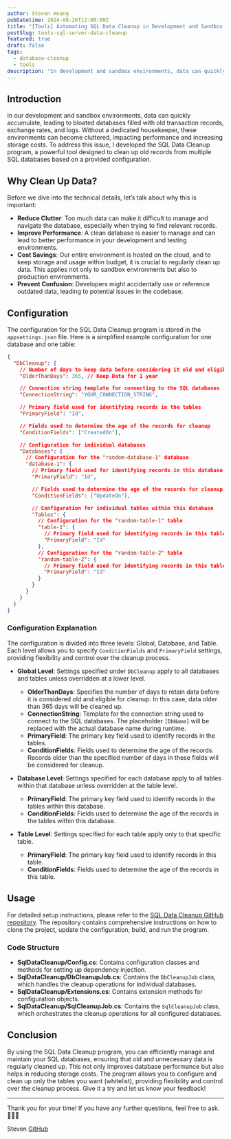 ```yaml
---
author: Steven Hoang
pubDatetime: 2024-08-26T12:00:00Z
title: "[Tools] Automating SQL Data Cleanup in Development and Sandbox Environments"
postSlug: tools-sql-server-data-cleanup
featured: true
draft: false
tags:
  - database-cleanup
  - tools
description: "In development and sandbox environments, data can quickly accumulate, leading to performance issues and increased costs. The SQL Data Cleanup program automates the removal of old records from SQL databases based on configurable settings. This post highlights the importance of regular data cleanup to reduce clutter, enhance performance, and manage costs, while also providing guidance on configuring the program to meet specific needs. The tool helps keep databases efficient and manageable, ensuring optimal performance in development and testing environments."
---
```


## Introduction

In our development and sandbox environments, data can quickly accumulate, leading to bloated databases filled with old transaction records, exchange rates, and logs. Without a dedicated housekeeper, these environments can become cluttered, impacting performance and increasing storage costs. To address this issue, I developed the SQL Data Cleanup program, a powerful tool designed to clean up old records from multiple SQL databases based on a provided configuration.

## Why Clean Up Data?

Before we dive into the technical details, let’s talk about why this is important:

- **Reduce Clutter**: Too much data can make it difficult to manage and navigate the database, especially when trying to find relevant records.
- **Improve Performance**: A clean database is easier to manage and can lead to better performance in your development and testing environments.
- **Cost Savings**: Our entire environment is hosted on the cloud, and to keep storage and usage within budget, it is crucial to regularly clean up data. This applies not only to sandbox environments but also to production environments.
- **Prevent Confusion**: Developers might accidentally use or reference outdated data, leading to potential issues in the codebase.

## Configuration

The configuration for the SQL Data Cleanup program is stored in the `appsettings.json` file. Here is a simplified example configuration for one database and one table:

```json
{
  "DbCleanup": {
    // Number of days to keep data before considering it old and eligible for cleanup
    "OlderThanDays": 365, // Keep Data for 1 year

    // Connection string template for connecting to the SQL databases
    "ConnectionString": "YOUR_CONNECTION_STRING",

    // Primary field used for identifying records in the tables
    "PrimaryField": "Id",

    // Fields used to determine the age of the records for cleanup
    "ConditionFields": ["CreatedOn"],

    // Configuration for individual databases
    "Databases": {
      // Configuration for the "random-database-1" database
      "database-1": {
        // Primary field used for identifying records in this database
        "PrimaryField": "Id",

        // Fields used to determine the age of the records for cleanup in this database
        "ConditionFields": ["UpdateOn"],

        // Configuration for individual tables within this database
        "Tables": {
          // Configuration for the "random-table-1" table
          "table-1": {
            // Primary field used for identifying records in this table
            "PrimaryField": "Id"
          },
          // Configuration for the "random-table-2" table
          "random-table-2": {
            // Primary field used for identifying records in this table
            "PrimaryField": "Id"
          }
        }
      }
    }
  }
}
```

### Configuration Explanation

The configuration is divided into three levels: Global, Database, and Table. Each level allows you to specify `ConditionFields` and `PrimaryField` settings, providing flexibility and control over the cleanup process.

- **Global Level**: Settings specified under `DbCleanup` apply to all databases and tables unless overridden at a lower level.
  - **OlderThanDays**: Specifies the number of days to retain data before it is considered old and eligible for cleanup. In this case, data older than 365 days will be cleaned up.
  - **ConnectionString**: Template for the connection string used to connect to the SQL databases. The placeholder `[DbName]` will be replaced with the actual database name during runtime.
  - **PrimaryField**: The primary key field used to identify records in the tables.
  - **ConditionFields**: Fields used to determine the age of the records. Records older than the specified number of days in these fields will be considered for cleanup.

- **Database Level**: Settings specified for each database apply to all tables within that database unless overridden at the table level.
  - **PrimaryField**: The primary key field used to identify records in the tables within this database.
  - **ConditionFields**: Fields used to determine the age of the records in the tables within this database.

- **Table Level**: Settings specified for each table apply only to that specific table.
  - **PrimaryField**: The primary key field used to identify records in this table.
  - **ConditionFields**: Fields used to determine the age of the records in this table.

## Usage

For detailed setup instructions, please refer to the [SQL Data Cleanup GitHub repository](https://github.com/baoduy/tool-sql-data-cleanup). The repository contains comprehensive instructions on how to clone the project, update the configuration, build, and run the program.

### Code Structure

- **SqlDataCleanup/Config.cs**: Contains configuration classes and methods for setting up dependency injection.
- **SqlDataCleanup/DbCleanupJob.cs**: Contains the `DbCleanupJob` class, which handles the cleanup operations for individual databases.
- **SqlDataCleanup/Extensions.cs**: Contains extension methods for configuration objects.
- **SqlDataCleanup/SqlCleanupJob.cs**: Contains the `SqlCleanupJob` class, which orchestrates the cleanup operations for all configured databases.

## Conclusion

By using the SQL Data Cleanup program, you can efficiently manage and maintain your SQL databases, ensuring that old and unnecessary data is regularly cleaned up. This not only improves database performance but also helps in reducing storage costs. The program allows you to configure and clean up only the tables you want (whitelist), providing flexibility and control over the cleanup process. Give it a try and let us know your feedback!

<hr/>

Thank you for your time! If you have any further questions, feel free to ask. 🌟✨🎁

Steven
[GitHub](<[https://github.com/baoduy](https://github.com/baoduy)>)
